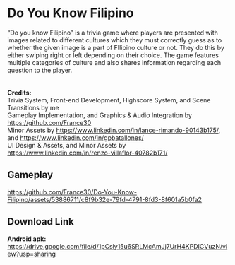 # Do You Know Filipino
“Do you know Filipino” is a trivia game where players are presented with images related to different cultures which they must correctly guess as to whether the given image is a part of FIlipino culture or not. They do this by either swiping right or left depending on their choice. The game features multiple categories of culture and also shares information regarding each question to the player. 
<br/><br/><br/>
<b>Credits:</b>
<br/>Trivia System, Front-end Development, Highscore System, and Scene Transitions by me
<br/>Gameplay Implementation, and Graphics & Audio Integration by https://github.com/France30
<br/>Minor Assets by https://www.linkedin.com/in/lance-rimando-90143b175/, and https://www.linkedin.com/in/gpbatallones/
<br/>UI Design & Assets, and Minor Assets by https://www.linkedin.com/in/renzo-villaflor-40782b171/

## Gameplay
https://github.com/France30/Do-You-Know-Filipino/assets/53886711/c8f9b32e-79fd-4791-8fd3-8f601a5b0fa2

## Download Link
<b>Android apk:</b> https://drive.google.com/file/d/1pCsly15u6SRLMcAmJj7UrH4KPDICVuzN/view?usp=sharing
